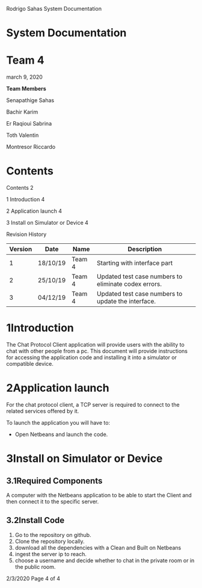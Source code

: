 Rodrigo Sahas System Documentation

# **System Documentation**

# **Team 4**

march 9, 2020

**Team Members**

Senapathige Sahas

Bachir Karim

Er Raqioui Sabrina

Toth Valentin

Montresor Riccardo

# Contents

Contents 2

1 Introduction 4

2 Application launch 4

3 Install on Simulator or Device 4

Revision History

| **Version** | **Date** | **Name** | **Description** |
| --- | --- | --- | --- |
| 1 | 18/10/19 | Team 4 | Starting with interface part |
| 2 | 25/10/19 | Team 4 | Updated test case numbers to eliminate codex errors. |
| 3 | 04/12/19 | Team 4 | Updated test case numbers to update the interface. |

# 1Introduction

The Chat Protocol Client application will provide users with the ability to chat with other people from a pc. This document will provide instructions for accessing the application code and installing it into a simulator or compatible device.

# 2Application launch

For the chat protocol client, a TCP server is required to connect to the related services offered by it.

To launch the application you will have to:

- Open Netbeans and launch the code.

# 3Install on Simulator or Device

## 3.1Required Components

A computer with the Netbeans application to be able to start the Client and then connect it to the specific server.

## 3.2Install Code

1. Go to the repository on github.
2. Clone the repository locally.
3. download all the dependencies with a Clean and Built on
 Netbeans
4. ingest the server ip to reach.
5. choose a username and decide whether to chat in the private room or in the public room.

2/3/2020 Page 4 of 4